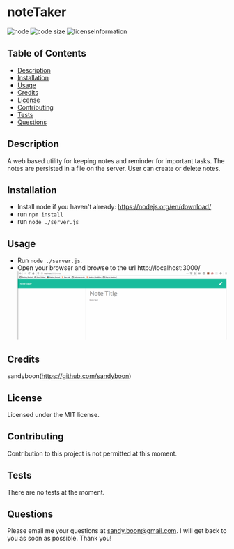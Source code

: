 # noteTaker

![node](https://img.shields.io/node/v/latest?style=plastic)
![code size](https://img.shields.io/github/languages/code-size/sandyboon/noteTaker)
![licenseInformation](https://img.shields.io/apm/l/vim-mode)

## Table of Contents

- [Description](#Description)
- [Installation](#Installation)
- [Usage](#Usage)
- [Credits](#Credits)
- [License](#License)
- [Contributing](#Contributing)
- [Tests](#Tests)
- [Questions](#Questions)

## Description

A web based utility for keeping notes and reminder for important tasks. The notes are persisted in a file on the server. User can create or delete notes.

## Installation

- Install node if you haven't already: https://nodejs.org/en/download/
- run <code>npm install</code>
- run <code>node ./server.js</code>

## Usage

- Run <code>node ./server.js</code>.
- Open your browser and browse to the url http://localhost:3000/
  ![how to use](./assets/workingDemo.gif)

## Credits

sandyboon(https://github.com/sandyboon)

## License

Licensed under the MIT license.

## Contributing

Contribution to this project is not permitted at this moment.

## Tests

There are no tests at the moment.

## Questions

Please email me your questions at sandy.boon@gmail.com. I will get back to you as soon as possible. Thank you!
